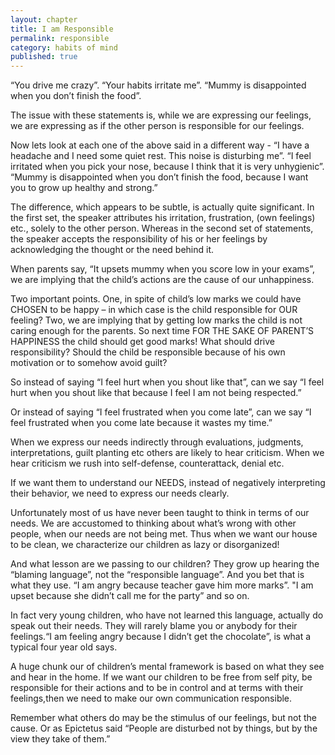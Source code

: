 ```yaml
---
layout: chapter
title: I am Responsible
permalink: responsible
category: habits of mind
published: true
---
```


“You drive me crazy”. “Your habits irritate me”. “Mummy is disappointed when you don’t finish the food”.

The issue with these statements is, while we are expressing our feelings, we are expressing as if the other person is responsible for our feelings.

Now lets look at each one of the above said in a different way -
“I have a headache and I need some quiet rest. This noise is disturbing me”. “I feel irritated when you pick your nose, because I think that it is very unhygienic”. “Mummy is disappointed when you don’t finish the food, because I want you to grow up healthy and strong.”

The difference, which appears to be subtle, is actually quite significant. In the first set, the speaker attributes his irritation, frustration, (own feelings) etc., solely to the other person. Whereas in the second set of statements, the speaker accepts the responsibility of his or her feelings by acknowledging the thought or the need behind it.

When parents say, “It upsets mummy when you score low in your exams”, we are implying that the child’s actions are the cause of our unhappiness.

Two important points. One, in spite of child’s low marks we could have CHOSEN to be happy – in which case is the child responsible for OUR feeling? Two, we are implying that by getting low marks the child is not caring enough for the parents. So next time FOR THE SAKE OF PARENT’S HAPPINESS the child should get good marks! What should drive responsibility? Should the child be responsible because of his own motivation or to somehow avoid guilt?

So instead of saying “I feel hurt when you shout like that”, can we say “I feel hurt when you shout like that because I feel I am not being respected.”

Or instead of saying “I feel frustrated when you come late”, can we say “I feel frustrated when you come late because it wastes my time.”

When we express our needs indirectly through evaluations, judgments, interpretations, guilt planting etc others are likely to hear criticism. When we hear criticism we rush into self-defense, counterattack, denial etc.

If we want them to understand our NEEDS, instead of negatively interpreting their behavior, we need to express our needs clearly.

Unfortunately most of us have never been taught to think in terms of our needs. We are accustomed to thinking about what’s wrong with other people, when our needs are not being met. Thus when we want our house to be clean, we characterize our children as lazy or disorganized!

And what lesson are we passing to our children? They grow up hearing the “blaming language”, not the “responsible language”. And you bet that is what they use. “I am angry because teacher gave him more marks”. "I am upset because she didn’t call me for the party” and so on.

In fact very young children, who have not learned this language, actually do speak out their needs. They will rarely blame you or anybody for their feelings.“I am feeling angry because I didn’t get the chocolate”, is what a typical four year old says.

A huge chunk our of children’s mental framework is based on what they see and hear in the home. If we want our children to be free from self pity, be responsible for their actions and to be in control and at terms with their feelings,then we need to make our own communication responsible.

Remember what others do may be the stimulus of our feelings, but not the cause. Or as Epictetus said “People are disturbed not by things, but by the view they take of them.”